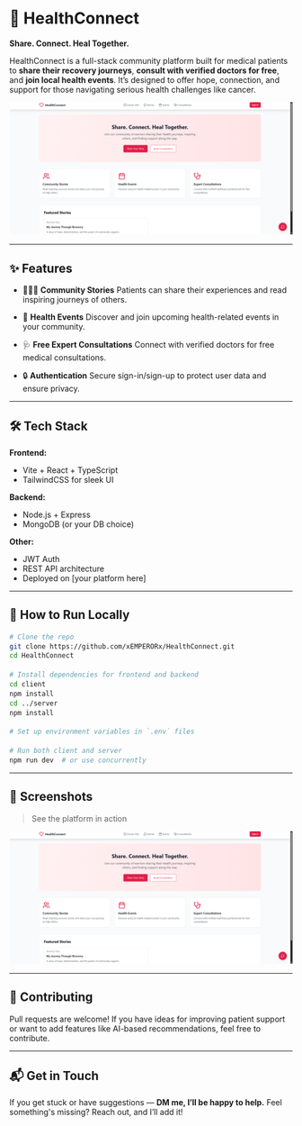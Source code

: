 # 💖 HealthConnect

**Share. Connect. Heal Together.**

HealthConnect is a full-stack community platform built for medical patients to **share their recovery journeys**, **consult with verified doctors for free**, and **join local health events**. It’s designed to offer hope, connection, and support for those navigating serious health challenges like cancer.

![HealthConnect Screenshot](./image.png)

---

## ✨ Features

* 🧑‍🤝‍🧑 **Community Stories**
  Patients can share their experiences and read inspiring journeys of others.

* 📅 **Health Events**
  Discover and join upcoming health-related events in your community.

* 🩺 **Free Expert Consultations**
  Connect with verified doctors for free medical consultations.

* 🔒 **Authentication**
  Secure sign-in/sign-up to protect user data and ensure privacy.

---

## 🛠️ Tech Stack

**Frontend:**

* Vite + React + TypeScript
* TailwindCSS for sleek UI

**Backend:**

* Node.js + Express
* MongoDB (or your DB choice)

**Other:**

* JWT Auth
* REST API architecture
* Deployed on \[your platform here]

---

## 🚀 How to Run Locally

```bash
# Clone the repo
git clone https://github.com/xEMPERORx/HealthConnect.git
cd HealthConnect

# Install dependencies for frontend and backend
cd client
npm install
cd ../server
npm install

# Set up environment variables in `.env` files

# Run both client and server
npm run dev  # or use concurrently
```

---

## 📸 Screenshots

> See the platform in action

![Screenshot - Home Page](./image.png)

---

## 🤝 Contributing

Pull requests are welcome! If you have ideas for improving patient support or want to add features like AI-based recommendations, feel free to contribute.

---

## 📬 Get in Touch

If you get stuck or have suggestions — **DM me, I’ll be happy to help.**
Feel something's missing? Reach out, and I’ll add it!

